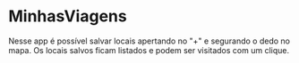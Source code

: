 # MinhasViagens

Nesse app é possível salvar locais apertando no "+" e segurando o dedo no mapa.
Os locais salvos ficam listados e podem ser visitados com um clique.
